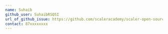 ```yaml
---
name: Suhaib
github_user: SuhaibRSQSI
url_of_github_issue: https://github.com/scaleracademy/scaler-open-source-september-challenge/issues/110
contact: 87xxxxxxxx
---
```

